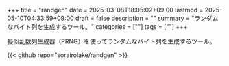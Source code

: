 +++
title = "randgen"
date = 2025-03-08T18:05:02+09:00
lastmod = 2025-05-10T04:33:59+09:00
draft = false
description = ""
summary = "ランダムなバイト列を生成するツール。"
categories = [""]
tags = [""]
+++

擬似乱数列生成器（PRNG）を使ってランダムなバイト列を生成するツール。

{{< github repo="sorairolake/randgen" >}}
